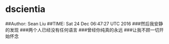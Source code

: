 # dscientia
##Author: Sean Liu
##TIME: Sat 24 Dec 06:47:27 UTC 2016
###然后我安静的发现
###两个人已经没有任何语言
###曾经你纯真的永远
###让我不顾一切开始怀念
